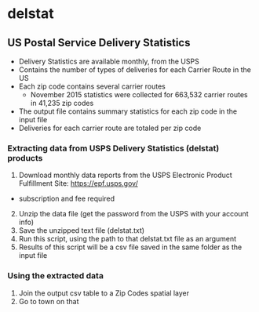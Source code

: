 # delstat

## US Postal Service Delivery Statistics

* Delivery Statistics are available monthly, from the USPS
* Contains the number of types of deliveries for each Carrier Route in the US
* Each zip code contains several carrier routes
  * November 2015 statistics were collected for 663,532 carrier routes in 41,235 zip codes
* The output file contains summary statistics for each zip code in the input file
* Deliveries for each carrier route are totaled per zip code

### Extracting data from USPS Delivery Statistics (delstat) products

1. Download monthly data reports from the USPS Electronic Product Fulfillment Site: https://epf.usps.gov/ 
  * subscription and fee required
2. Unzip the data file (get the password from the USPS with your account info)
3. Save the unzipped text file (delstat.txt)
4. Run this script, using the path to that delstat.txt file as an argument
5. Results of this script will be a csv file saved in the same folder as the input file

### Using the extracted data

1. Join the output csv table to a Zip Codes spatial layer
2. Go to town on that
